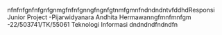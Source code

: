 nfnfnfgnfnfgnfgnmgfnfnfgnngfngnfgtnmfgmnfndndndntvfddhdResponsi Junior Project 
-Pijarwidyanara Andhita Hermawanngfmnfmnfgm
-22/503741/TK/55061
Teknologi Informasi
dndndndfndndfn
